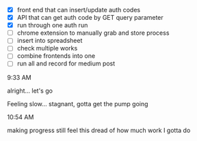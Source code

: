 - [x] front end that can insert/update auth codes
- [x] API that can get auth code by GET query parameter
- [x] run through one auth run
- [ ] chrome extension to manually grab and store process
- [ ] insert into spreadsheet
- [ ] check multiple works
- [ ] combine frontends into one
- [ ] run all and record for medium post

9:33 AM

alright... let's go

Feeling slow... stagnant, gotta get the pump going

10:54 AM

making progress still feel this dread of how much work I gotta do


